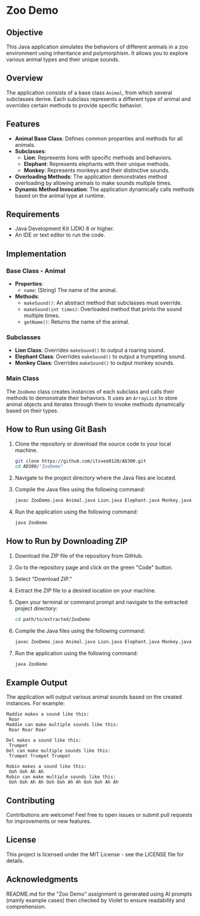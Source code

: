 
# Zoo Demo

## Objective
This Java application simulates the behaviors of different animals in a zoo environment using inheritance and polymorphism. It allows you to explore various animal types and their unique sounds.

## Overview
The application consists of a base class `Animal`, from which several subclasses derive. Each subclass represents a different type of animal and overrides certain methods to provide specific behavior.

## Features
- **Animal Base Class**: Defines common properties and methods for all animals.
- **Subclasses**:
  - **Lion**: Represents lions with specific methods and behaviors.
  - **Elephant**: Represents elephants with their unique methods.
  - **Monkey**: Represents monkeys and their distinctive sounds.
- **Overloading Methods**: The application demonstrates method overloading by allowing animals to make sounds multiple times.
- **Dynamic Method Invocation**: The application dynamically calls methods based on the animal type at runtime.

## Requirements
- Java Development Kit (JDK) 8 or higher.
- An IDE or text editor to run the code.

## Implementation

### Base Class - Animal
- **Properties**:
  - `name`: (String) The name of the animal.
- **Methods**:
  - `makeSound()`: An abstract method that subclasses must override.
  - `makeSound(int times)`: Overloaded method that prints the sound multiple times.
  - `getName()`: Returns the name of the animal.

### Subclasses
- **Lion Class**: Overrides `makeSound()` to output a roaring sound.
- **Elephant Class**: Overrides `makeSound()` to output a trumpeting sound.
- **Monkey Class**: Overrides `makeSound()` to output monkey sounds.

### Main Class
The `ZooDemo` class creates instances of each subclass and calls their methods to demonstrate their behaviors. It uses an `ArrayList` to store animal objects and iterates through them to invoke methods dynamically based on their types.

## How to Run using Git Bash
1. Clone the repository or download the source code to your local machine.

   ```bash
   git clone https://github.com/itsvee0120/AD300.git
   cd AD300/"ZooDemo"
   ```

2. Navigate to the project directory where the Java files are located.

3. Compile the Java files using the following command:

   ```bash
   javac ZooDemo.java Animal.java Lion.java Elephant.java Monkey.java
   ```

4. Run the application using the following command:

   ```bash
   java ZooDemo
   ```

## How to Run by Downloading ZIP
1. Download the ZIP file of the repository from GitHub.
2. Go to the repository page and click on the green "Code" button.
3. Select "Download ZIP."
4. Extract the ZIP file to a desired location on your machine.
5. Open your terminal or command prompt and navigate to the extracted project directory:

   ```bash
   cd path/to/extracted/ZooDemo
   ```

6. Compile the Java files using the following command:

   ```bash
   javac ZooDemo.java Animal.java Lion.java Elephant.java Monkey.java
   ```

7. Run the application using the following command:

   ```bash
   java ZooDemo
   ```

## Example Output
The application will output various animal sounds based on the created instances. For example:

```
Maddie makes a sound like this:
 Roar
Maddie can make multiple sounds like this:
 Roar Roar Roar

Del makes a sound like this:
 Trumpet
Del can make multiple sounds like this:
 Trumpet Trumpet Trumpet

Robin makes a sound like this:
 Ooh Ooh Ah Ah
Robin can make multiple sounds like this:
 Ooh Ooh Ah Ah Ooh Ooh Ah Ah Ooh Ooh Ah Ah
```

## Contributing
Contributions are welcome! Feel free to open issues or submit pull requests for improvements or new features.

## License
This project is licensed under the MIT License - see the LICENSE file for details.

## Acknowledgments
README.md for the "Zoo Demo" assignment is generated using AI prompts (mainly example cases) then checked by Violet to ensure readability and comprehension.

